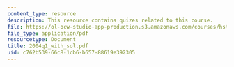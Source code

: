 ```yaml
---
content_type: resource
description: This resource contains quizes related to this course.
file: https://ol-ocw-studio-app-production.s3.amazonaws.com/courses/hst-161-molecular-biology-and-genetics-in-modern-medicine-fall-2007/c762b53966c81cb6b65788619e392305_2004q1_with_sol.pdf
file_type: application/pdf
resourcetype: Document
title: 2004q1_with_sol.pdf
uid: c762b539-66c8-1cb6-b657-88619e392305
---
```

